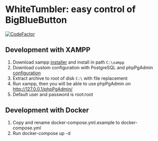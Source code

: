 
# WhiteTumbler: easy control of BigBlueButton

[![CodeFactor](https://www.codefactor.io/repository/github/sevgatewayteam/whitetumbler/badge)](https://www.codefactor.io/repository/github/sevgatewayteam/whitetumbler)

## Development with XAMPP

1. Download xampp [installer](https://downloadsapachefriends.global.ssl.fastly.net/7.4.10/xampp-windows-x64-7.4.10-0-VC15-installer.exe?from_af=true) and install in path `C:\xampp`
1. Download custom configuration with PostgreSQL and phpPgAdmin [configuration](https://cloud.mail.ru/public/5bfR%2F5s234kK49)
1. Extract archive to root of disk `С:\` with file replacement
1. Run xampp, then you will be able to use phpPgAdmin on http://127.0.0.1/phpPgAdmin/
1. Default user and password is root:root

## Development with Docker

1. Copy and rename docker-compose.yml.example to docker-compose.yml
1. Run docker-compose up -d
